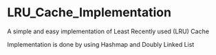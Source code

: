 # LRU_Cache_Implementation
A simple and easy implementation of Least Recently used (LRU) Cache

Implementation is done by using Hashmap and Doubly Linked List 
